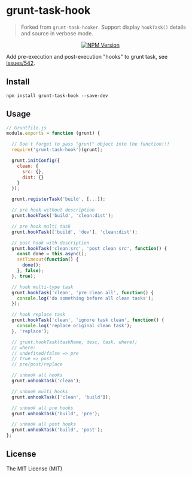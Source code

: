 # grunt-task-hook

> Forked from `grunt-task-hooker`. Support display `hookTask()` details and source in verbose mode.

<p align="center">
  <a href="https://www.npmjs.com/package/grunt-task-hook"><img alt="NPM Version" src="https://img.shields.io/npm/v/grunt-task-hook.svg?style=flat"/></a>
</p>

Add pre-execution and post-execution "hooks" to grunt task, see [issues/542](https://github.com/gruntjs/grunt/issues/542).

## Install

```
npm install grunt-task-hook --save-dev
```

## Usage

```js
// Gruntfile.js
module.exports = function (grunt) {

  // Don't forget to pass "grunt" object into the function!!!
  require('grunt-task-hook')(grunt);

  grunt.initConfig({
    clean: {
      src: {},
      dist: {}
    }
  });

  grunt.registerTask('build', [...]);

  // pre hook without description
  grunt.hookTask('build', 'clean:dist');

  // pre hook multi task
  grunt.hookTask(['build', 'dev'], 'clean:dist');

  // post hook with description
  grunt.hookTask('clean:src', 'post clean src', function() {
    const done = this.async();
    setTimeout(function() {
      done();
    }, false);
  }, true);

  // hook multi-type task
  grunt.hookTask('clean', 'pre clean all', function() {
    console.log('do something before all clean tasks');
  });

  // hook replace task
  grunt.hookTask('clean', 'ignore task clean', function() {
    console.log('replace original clean task');
  }, 'replace');

  // grunt.hookTask(taskName, desc, task, where);
  // where:
  // undefined/false => pre
  // true => post
  // pre/post/replace

  // unhook all hooks
  grunt.unhookTask('clean');

  // unhook multi hooks
  grunt.unhookTask(['clean', 'build']);

  // unhook all pre hooks
  grunt.unhookTask('build', 'pre');

  // unhook all post hooks
  grunt.unhookTask('build', 'post');
};
```

## License

The MIT License (MIT)
